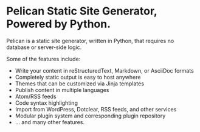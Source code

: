 # Pelican Static Site Generator, Powered by Python.

Pelican is a static site generator, written in Python, that requires no database or server-side logic.

Some of the features include:

* Write your content in reStructuredText, Markdown, or AsciiDoc formats
* Completely static output is easy to host anywhere
* Themes that can be customized via Jinja templates
* Publish content in multiple languages
* Atom/RSS feeds
* Code syntax highlighting
* Import from WordPress, Dotclear, RSS feeds, and other services
* Modular plugin system and corresponding plugin repository
* ... and many other features.
